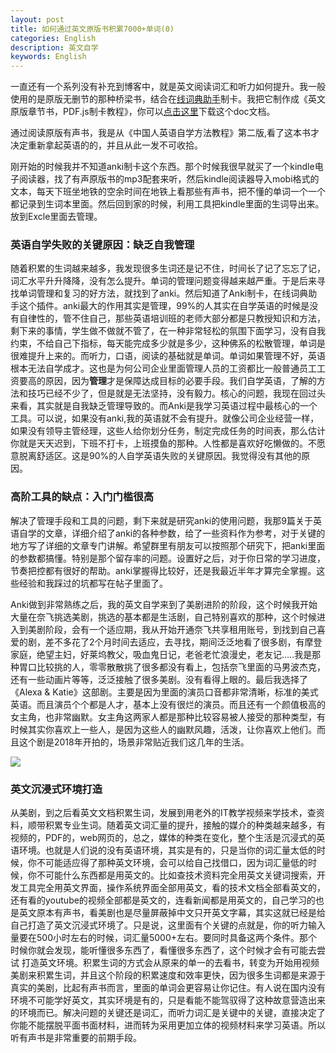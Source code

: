 ```yaml
---
layout: post
title: 如何通过英文原版书积累7000+单词(0)
categories: English
description: 英文自学
keywords: English
---
```


一直还有一个系列没有补充到博客中，就是英文阅读词汇和听力如何提升。我一般使用的是原版无删节的那种桥梁书，结合在[线词典助手](https://chrome.google.com/webstore/detail/online-dictionary-helper/lppjdajkacanlmpbbcdkccjkdbpllajb)制卡。我把它制作成《英文原版章节书，PDF.js制卡教程》，你可以[点击这里](https://cs-cn.top/assets/doc/英文原版章节书PDFJS制卡教程.docx)下载这个doc文档。

通过阅读原版有声书，我是从《中国人英语自学方法教程》第二版,看了这本书才决定重新拿起英语的的，并且从此一发不可收拾。

刚开始的时候我并不知道anki制卡这个东西。那个时候我很早就买了一个kindle电子阅读器，找了有声原版书的mp3配套来听，然后kindle阅读器导入mobi格式的文本，每天下班坐地铁的空余时间在地铁上看那些有声书，把不懂的单词一个一个都记录到生词本里面。然后回到家的时候，利用工具把kindle里面的生词导出来。放到Excle里面去管理。

### 英语自学失败的关键原因：缺乏自我管理

随着积累的生词越来越多，我发现很多生词还是记不住，时间长了记了忘忘了记，词汇水平升升降降，没有怎么提升。单词的管理问题变得越来越严重。于是后来寻找单词管理和复习的好方法，就找到了anki。然后知道了Anki制卡，在线词典助手这个插件。anki最大的作用其实是管理，99%的人其实在自学英语的时候是没有自律性的，管不住自己，那些英语培训班的老师大部分都是只教授知识和方法，剩下来的事情，学生做不做就不管了，在一种非常轻松的氛围下面学习，没有自我约束，不给自己下指标，每天能完成多少就是多少，这种佛系的松散管理，单词是很难提升上来的。而听力，口语，阅读的基础就是单词。单词如果管理不好，英语根本无法自学成才。这也是为何公司企业里面管理人员的工资都比一般普通员工工资要高的原因，因为**管理**才是保障达成目标的必要手段。我们自学英语，了解的方法和技巧已经不少了，但是就是无法坚持，没有毅力。核心的问题，我现在回过头来看，其实就是自我缺乏管理导致的。而Anki是我学习英语过程中最核心的一个工具。可以说，如果没有anki,我的英语就不会有提升。就像公司企业经营一样，如果没有领导主管经理，这些人给你划分任务，制定完成任务的时间表，那么估计你就是天天迟到，下班不打卡，上班摸鱼的那种。人性都是喜欢好吃懒做的。不愿意脱离舒适区。这是90%的人自学英语失败的关键原因。我觉得没有其他的原因。

### 高阶工具的缺点：入门门槛很高

解决了管理手段和工具的问题，剩下来就是研究anki的使用问题，我那9篇关于英语自学的文章，详细介绍了anki的各种参数，给了一些资料作为参考，对于关键的地方写了详细的文章专门讲解。希望群里有朋友可以按照那个研究下，把anki里面的参数都搞懂。特别是那个留存率的问题。设置好之后，对于你日常的学习进度，节奏把控都有很好的帮助。anki掌握得比较好，还是我最近半年才算完全掌握。这些经验和我踩过的坑都写在帖子里面了。

Anki做到非常熟练之后，我的英文自学来到了美剧进阶的阶段，这个时候我开始大量在奈飞挑选美剧，挑选的基本都是生活剧，自己特别喜欢的那种，这个时候进入到美剧阶段，会有一个适应期，我从开始开通奈飞共享租用账号，到找到自己喜爱的剧，差不多花了2个月时间去适应，去寻找，期间泛泛地看了很多剧，有摩登家庭，绝望主妇，好莱坞教父，吸血鬼日记，老爸老忙浪漫史，老友记.....我是那种胃口比较挑的人，零零散散挑了很多都没有看上，包括奈飞里面的马男波杰克，还有一些动画片等等，泛泛接触了很多美剧。没有看得上眼的。最后我选择了《Alexa & Katie》这部剧。主要是因为里面的演员口音都非常清晰，标准的美式英语。而且演员个个都是人才，基本上没有很烂的演员。而且还有一个颜值极高的女主角，也非常幽默。女主角这两家人都是那种比较容易被人接受的那种类型，有时候其实你喜欢上一些人，是因为这些人的幽默风趣，活泼，让你喜欢上他们。而且这个剧是2018年开拍的，场景非常贴近我们这几年的生活。

<img src="https://cs-cn.top/images/posts/Alexa_Katie000.png"/>

### 英文沉浸式环境打造

从美剧，到之后看英文文档积累生词，发展到用老外的IT教学视频来学技术，查资料，顺带积累专业生词。随着英文词汇量的提升，接触的媒介的种类越来越多，有视频的，PDF的，web网页的，总之，媒体的种类在变化，整个生活是沉浸式的英语环境。也就是人们说的没有英语环境，其实是有的，只是当你的词汇量太低的时候，你不可能适应得了那种英文环境，会可以给自己找借口，因为词汇量低的时候，你不可能什么东西都是用英文的。比如查技术资料完全用英文关键词搜索，开发工具完全用英文界面，操作系统界面全部用英文，看的技术文档全部看英文的，还有看的youtube的视频全部都是英文的，连看新闻都是用英文的，自己学习的也是英文原本有声书，看美剧也是尽量屏蔽掉中文只开英文字幕，其实这就已经是给自己打造了英文沉浸式环境了。只是说，这里面有个关键的点就是，你的听力输入量要在500小时左右的时候，词汇量5000+左右。要同时具备这两个条件。那个时候你就会发现，能听懂很多东西了，看懂很多东西了，这个时候才会有可能去尝试 打造英文环境。积累生词的方式会从原来的单一的去看书，转变为开始用视频美剧来积累生词，并且这个阶段的积累速度和效率更快，因为很多生词都是来源于真实的美剧，比起有声书而言，里面的单词会更容易让你记住。有人说在国内没有环境不可能学好英文，其实环境是有的，只是看能不能驾驭得了这种故意营造出来的环境而已。解决问题的关键还是词汇，而听力词汇是关键中的关键，直接决定了你能不能摆脱平面书面材料，进而转为采用更加立体的视频材料来学习英语。所以听有声书是非常重要的前期手段。

